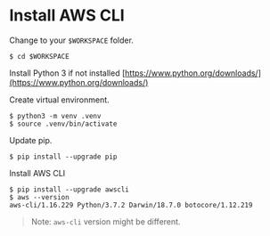 # Install AWS CLI

Change to your  `$WORKSPACE` folder.

```
$ cd $WORKSPACE
```

Install Python 3 if not installed
[https://www.python.org/downloads/](https://www.python.org/downloads/)

Create virtual environment.

```
$ python3 -m venv .venv
$ source .venv/bin/activate
```

Update pip.

```
$ pip install --upgrade pip
```

Install AWS CLI

```
$ pip install --upgrade awscli
$ aws --version
aws-cli/1.16.229 Python/3.7.2 Darwin/18.7.0 botocore/1.12.219
```

>Note: `aws-cli` version might be different.